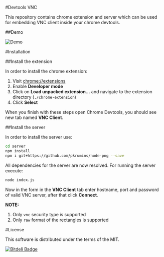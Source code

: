 #Devtools VNC

This repository contains chrome extension and server which can be used for embedding VNC client inside your chrome devtools.

##Demo

![Demo](http://blog.mgechev.com/wp-content/uploads/devtools-vnc.gif)

#Installation

##Install the extension

In order to install the chrome extension:

1. Visit [chrome://extensions](chrome://extensions)
2. Enable **Developer mode**
3. Click on **Load unpacked extension...** and navigate to the extension directory (`./chrome-extension`)
4. Click **Select**

When you finish with these steps open Chrome Devtools, you should see new tab named **VNC Client**.

##Install the server

In order to install the server use:

```bash
cd server
npm install
npm i git+https://github.com/pkrumins/node-png --save
```

All dependencies for the server are now resolved. For running the server execute:

```bash
node index.js
```

Now in the form in the **VNC Client** tab enter hostname, port and password of valid VNC server, after that click **Connect**.

**NOTE:**

1. Only `vnc` security type is supported
2. Only `raw` format of the rectangles is supported

#License

This software is distributed under the terms of the MIT.

[![Bitdeli Badge](https://d2weczhvl823v0.cloudfront.net/mgechev/devtools-vnc/trend.png)](https://bitdeli.com/free "Bitdeli Badge")


